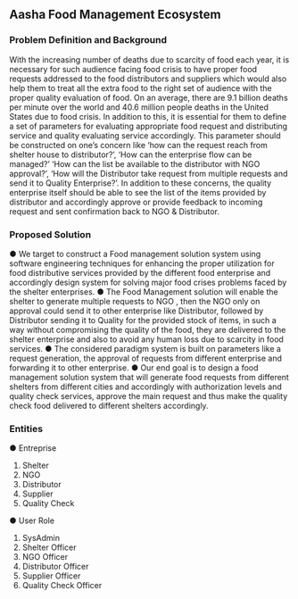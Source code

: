 
## Aasha Food Management Ecosystem

### Problem Definition and Background

With the increasing number of deaths due to scarcity of food each year, it is necessary for such
audience facing food crisis to have proper food requests addressed to the food distributors and
suppliers which would also help them to treat all the extra food to the right set of audience with
the proper quality evaluation of food. On an average, there are 9.1 billion deaths per minute over
the world and 40.6 million people deaths in the United States due to food crisis. In addition to this,
it is essential for them to define a set of parameters for evaluating appropriate food request and
distributing service and quality evaluating service accordingly. This parameter should be
constructed on one’s concern like ‘how can the request reach from shelter house to distributor?’,
‘How can the enterprise flow can be managed?’ ‘How can the list be available to the distributor
with NGO approval?’, ‘How will the Distributor take request from multiple requests and send it
to Quality Enterprise?’. In addition to these concerns, the quality enterprise itself should be able
to see the list of the items provided by distributor and accordingly approve or provide feedback to
incoming request and sent confirmation back to NGO & Distributor. 

### Proposed Solution
● We target to construct a Food management solution system using software engineering
techniques for enhancing the proper utilization for food distributive services provided by
the different food enterprise and accordingly design system for solving major food crises
problems faced by the shelter enterprises.
● The Food Management solution will enable the shelter to generate multiple requests to
NGO , then the NGO only on approval could send it to other enterprise like Distributor,
followed by Distributor sending it to Quality for the provided stock of items, in such a way
without compromising the quality of the food, they are delivered to the shelter enterprise
and also to avoid any human loss due to scarcity in food services.
● The considered paradigm system is built on parameters like a request generation, the
approval of requests from different enterprise and forwarding it to other enterprise.
● Our end goal is to design a food management solution system that will generate food
requests from different shelters from different cities and accordingly with authorization
levels and quality check services, approve the main request and thus make the quality check
food delivered to different shelters accordingly.

### Entities

● Entreprise
1. Shelter
2. NGO
3. Distributor
4. Supplier
5. Quality Check

● User Role
1. SysAdmin
2. Shelter Officer
3. NGO Officer
4. Distributor Officer
5. Supplier Officer
6. Quality Check Officer




